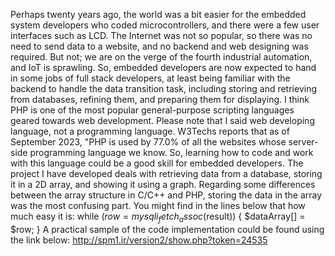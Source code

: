 Perhaps twenty years ago, the world was a bit easier for the embedded system developers who coded microcontrollers, and there were a few user interfaces such as LCD. The Internet was not so popular, so there was no need to send data to a website, and no backend and web designing was required. But not; we are on the verge of the fourth industrial automation, and IoT is sprawling. So, embedded developers are now expected to hand in some jobs of full stack developers, at least being familiar with the backend to handle the data transition task, including storing and retrieving from databases, refining them, and preparing them for displaying. 
I think PHP is one of the most popular general-purpose scripting languages geared towards web development. Please note that I said web developing language, not a programming language. W3Techs reports that as of September 2023, "PHP is used by 77.0% of all the websites whose server-side programming language we know. So, learning how to code and work with this language could be a good skill for embedded developers.
The project I have developed deals with retrieving data from a database, storing it in a 2D array, and showing it using a graph. Regarding some differences between the array structure in C/C++ and PHP, storing the data in the array was the most confusing part. You might find in the lines below that how much easy it is:
    while ($row = mysqli_fetch_assoc($result)) {
        $dataArray[] = $row;
    }
A practical sample of the code implementation could be found using the link below:
http://spm1.ir/version2/show.php?token=24535
